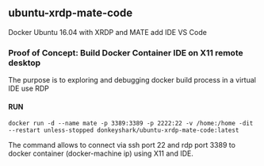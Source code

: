 ## ubuntu-xrdp-mate-code
Docker Ubuntu 16.04 with XRDP and MATE add IDE VS Code
### Proof of Concept: Build Docker Container IDE on X11 remote desktop
The purpose is to exploring and debugging docker build process in a virtual IDE use RDP

#### RUN
`docker run -d --name mate -p 3389:3389 -p 2222:22 -v /home:/home -dit --restart unless-stopped donkeyshark/ubuntu-xrdp-mate-code:latest`

The command allows to connect via ssh port 22 and rdp port 3389 to docker container (docker-machine ip) using X11 and IDE.
